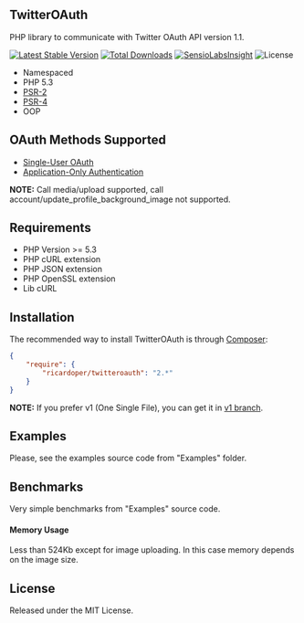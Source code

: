 ## TwitterOAuth ##
PHP library to communicate with Twitter OAuth API version 1.1.

[![Latest Stable Version](https://poser.pugx.org/ricardoper/twitteroauth/v/stable.svg)](https://packagist.org/packages/ricardoper/twitteroauth) [![Total Downloads](https://poser.pugx.org/ricardoper/twitteroauth/downloads.svg)](https://packagist.org/packages/ricardoper/twitteroauth) [![SensioLabsInsight](https://insight.sensiolabs.com/projects/91e26ff3-3609-4cde-96f3-d97d4d10c8fc/mini.png)](https://insight.sensiolabs.com/projects/91e26ff3-3609-4cde-96f3-d97d4d10c8fc) ![License](https://poser.pugx.org/ricardoper/twitteroauth/license.svg)

- Namespaced
- PHP 5.3
- [PSR-2](http://www.php-fig.org/psr/psr-2/ "PHP Framework Interop Group")
- [PSR-4](http://www.php-fig.org/psr/psr-4/ "PHP Framework Interop Group")
- OOP


## OAuth Methods Supported ##
- [Single-User OAuth](https://dev.twitter.com/oauth/overview/single-user "Single-user OAuth with Examples")
- [Application-Only Authentication](https://dev.twitter.com/oauth/application-only "Application-only authentication Overview")

**NOTE:** Call media/upload supported, call account/update_profile_background_image not supported.


## Requirements ##
- PHP Version >= 5.3
- PHP cURL extension
- PHP JSON extension
- PHP OpenSSL extension
- Lib cURL

## Installation ##
The recommended way to install TwitterOAuth is through [Composer](http://getcomposer.org/):

```json
{
    "require": {
        "ricardoper/twitteroauth": "2.*"
    }
}
```

**NOTE:** If you prefer v1 (One Single File), you can get it in [v1 branch](https://github.com/ricardoper/TwitterOAuth/tree/v1).

## Examples ##
Please, see the examples source code from "Examples" folder.


## Benchmarks ##
Very simple benchmarks from "Examples" source code.

#### Memory Usage ####
Less than 524Kb except for image uploading. In this case memory depends on the image size.


## License ##
Released under the MIT License.
